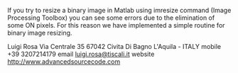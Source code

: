If you try to resize a binary image in Matlab using imresize command (Image Processing Toolbox) you can see some errors due to the elimination of some ON pixels. For this reason we have implemented a simple routine for binary image resizing.


Luigi Rosa
Via Centrale 35
67042 Civita Di Bagno
L'Aquila - ITALY
mobile +39 3207214179
email luigi.rosa@tiscali.it
website http://www.advancedsourcecode.com
